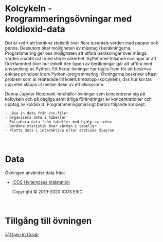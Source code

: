 
# Kolcykeln - Programmeringsövningar med koldioxid-data

Det är svårt att beräkna statistik över flera tusentals värden med papper och penna. Dessutom ökar möjligheten av misstag i beräkningarna. Programmering ger oss möjligheten att utföra beräkningar över många värden snabbt och med större säkerhet. Syftet med följande övningar är att få erfarenhet över hur enkelt den typen av beräkningar går att utföra med användning av Python. Ett flertal övningar har tagits fram för att beskriva enklare principer inom Python-programmering. Övningarna beskriver oftast problem som är relaterade till kolets kretslopp (kolcykeln), dvs hur kol tas upp eller släpps ut mellan delar av ett ekosystem.

Denna Jupyter Notebook innehåller övningar som koncentrerar sig på kolcykeln och på dagliga samt årliga förändringar av koncentrationer och upptag av koldioxid. Programmeringsmässigt berörs följande koncept:

    - Läsa in data från csv-filer
    - Organisera data i tabeller
    - Extrahera data från tabeller med hjälp av index
    - Beräkna statistik över värden i tabeller
    - Plotta data i interaktiva eller statiska diagram

<br>

# Data
Övningen använder data från:
- [ICOS Hyltemossa mätstation](https://www.icos-sweden.se/Hyltemossa)
  
  Copyright © 2019-2020 ICOS ERIC

<br>

# Tillgång till övningen
[![Open In Colab](https://colab.research.google.com/assets/colab-badge.svg)](https://colab.research.google.com/github/lunduniversity/schoolprog-satellite/blob/master/exercises/kolcykeln/kolcykeln.ipynb)
